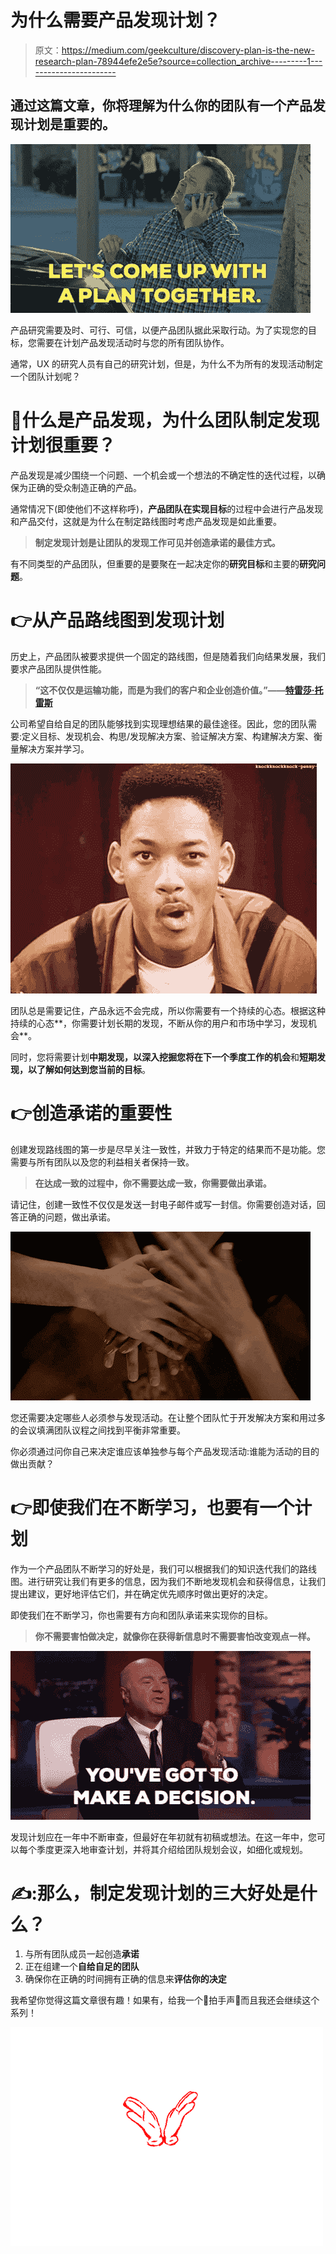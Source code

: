 # 为什么需要产品发现计划？

> 原文：<https://medium.com/geekculture/discovery-plan-is-the-new-research-plan-78944efe2e5e?source=collection_archive---------1----------------------->

## 通过这篇文章，你将理解为什么你的团队有一个产品发现计划是重要的。

![](img/fc369504a262eed323a3b2a56734a4f5.png)

产品研究需要及时、可行、可信，以便产品团队据此采取行动。为了实现您的目标，您需要在计划产品发现活动时与您的所有团队协作。

通常，UX 的研究人员有自己的研究计划，但是，为什么不为所有的发现活动制定一个团队计划呢？

# 🤔什么是产品发现，为什么团队制定发现计划很重要？

产品发现是减少围绕一个问题、一个机会或一个想法的不确定性的迭代过程，以确保为正确的受众制造正确的产品。

通常情况下(即使他们不这样称呼)，**产品团队在实现目标**的过程中会进行产品发现和产品交付，这就是为什么在制定路线图时考虑产品发现是如此重要。

> **制定发现计划是让团队的发现工作可见并创造承诺的最佳方式。**

有不同类型的产品团队，但重要的是要聚在一起决定你的**研究目标**和主要的**研究问题**。

# 👉从产品路线图到发现计划

历史上，产品团队被要求提供一个固定的路线图，但是随着我们向结果发展，我们要求产品团队提供性能。

> **“这不仅仅是运输功能，而是为我们的客户和企业创造价值。”——**[**特雷莎·托雷斯**](https://medium.com/u/dc6ee2fb8502?source=post_page-----78944efe2e5e--------------------------------)

公司希望自给自足的团队能够找到实现理想结果的最佳途径。因此，您的团队需要:定义目标、发现机会、构思/发现解决方案、验证解决方案、构建解决方案、衡量解决方案并学习。

![](img/f8363d487ae8a3cbe65e6a169536435e.png)

团队总是需要记住，产品永远不会完成，所以你需要有一个持续的心态。根据这种持续的心态**，你需要计划长期的发现，不断从你的用户和市场中学习，发现机会**。

同时，您将需要计划**中期发现，以深入挖掘您将在下一个季度工作的机会**和**短期发现，以了解如何达到您当前的目标**。

# 👉创造承诺的重要性

创建发现路线图的第一步是尽早关注一致性，并致力于特定的结果而不是功能。您需要与所有团队以及您的利益相关者保持一致。

> **在达成一致的过程中，你不需要达成一致，你需要做出承诺。**

请记住，创建一致性不仅仅是发送一封电子邮件或写一封信。你需要创造对话，回答正确的问题，做出承诺。

![](img/b3888c7c7699846e65fdcc48f5c40858.png)

您还需要决定哪些人必须参与发现活动。在让整个团队忙于开发解决方案和用过多的会议填满团队议程之间找到平衡非常重要。

你必须通过问你自己来决定谁应该单独参与每个产品发现活动:谁能为活动的目的做出贡献？

# 👉即使我们在不断学习，也要有一个计划

作为一个产品团队不断学习的好处是，我们可以根据我们的知识迭代我们的路线图。进行研究让我们有更多的信息，因为我们不断地发现机会和获得信息，让我们提出建议，更好地评估它们，并在确定优先顺序时做出更好的决定。

即使我们在不断学习，你也需要有方向和团队承诺来实现你的目标。

> **你不需要害怕做决定，就像你在获得新信息时不需要害怕改变观点一样。**

![](img/96a244d482e0e965fa68f2d046d860ab.png)

发现计划应在一年中不断审查，但最好在年初就有初稿或想法。在这一年中，您可以每个季度更深入地审查计划，并将其介绍给团队规划会议，如细化或规划。

# ✍️:那么，制定发现计划的三大好处是什么？

1.  与所有团队成员一起创造**承诺**
2.  正在组建一个**自给自足的团队**
3.  确保你在正确的时间拥有正确的信息来**评估你的决定**

我希望你觉得这篇文章很有趣！如果有，给我一个👏拍手声👏而且我还会继续这个系列！

![](img/fafd48837f03ee238b4b0d836ddfb48c.png)